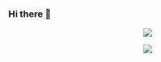 ### Hi there 👋


<html>
<p align="center">    <img alingn="center" src="https://i0.wp.com/gizmodo.uol.com.br/wp-content/blogs.dir/8/files/2018/09/dino-chrome.gif" />
</p>
<p align="center">    <img alingn="center" src="https://c.tenor.com/pPKOYQpTO8AAAAAd/monkey-developer.gif" />
</p>
</html>


<!--
**71460-4-F/71460-4-F** is a ✨ _special_ ✨ repository because its `README.md` (this file) appears on your GitHub profile.

Here are some ideas to get you started:

- 🔭 I’m currently working on ...
- 🌱 I’m currently learning ...
- 👯 I’m looking to collaborate on ...
- 🤔 I’m looking for help with ...
- 💬 Ask me about ...
- 📫 How to reach me: ...
- 😄 Pronouns: ...
- ⚡ Fun fact: ...
-->
